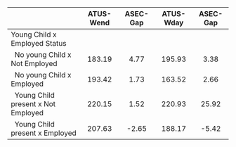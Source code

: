 
|                      |    ATUS-Wend |     ASEC-Gap |    ATUS-Wday |     ASEC-Gap |
| -------------------- | :----------: | :----------: | :----------: | :----------: |
| Young Child x Employed Status |              |              |              |              |
| &nbsp;&nbsp;No young Child x Not Employed |       183.19 |         4.77 |       195.93 |         3.38 |
| &nbsp;&nbsp;No young Child x Employed |       193.42 |         1.73 |       163.52 |         2.66 |
| &nbsp;&nbsp;Young Child present x Not Employed |       220.15 |         1.52 |       220.93 |        25.92 |
| &nbsp;&nbsp;Young Child present x Employed |       207.63 |        -2.65 |       188.17 |        -5.42 |

